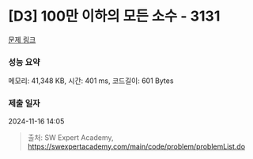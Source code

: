 # [D3] 100만 이하의 모든 소수 - 3131 

[문제 링크](https://swexpertacademy.com/main/code/problem/problemDetail.do?contestProbId=AV_6mRsasV8DFAWS) 

### 성능 요약

메모리: 41,348 KB, 시간: 401 ms, 코드길이: 601 Bytes

### 제출 일자

2024-11-16 14:05



> 출처: SW Expert Academy, https://swexpertacademy.com/main/code/problem/problemList.do